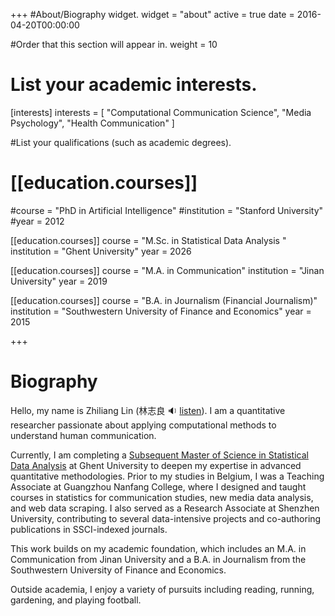 +++
#About/Biography widget.
widget = "about"
active = true
date = 2016-04-20T00:00:00

#Order that this section will appear in.
weight = 10

# List your academic interests.
[interests]
  interests = [
    "Computational Communication Science",
    "Media Psychology",
    "Health Communication"
  ]


#List your qualifications (such as academic degrees).

# [[education.courses]]

#course = "PhD in Artificial Intelligence"
#institution = "Stanford University"
#year = 2012

[[education.courses]]
  course = "M.Sc. in Statistical Data Analysis  "
  institution = "Ghent University"
  year = 2026

[[education.courses]]
  course = "M.A. in Communication"
  institution = "Jinan University"
  year = 2019 

[[education.courses]]
  course = "B.A. in Journalism (Financial Journalism)"
  institution = "Southwestern University of Finance and Economics"
  year = 2015

+++

# Biography

Hello, my name is Zhiliang Lin (林志良 :sound: [listen](http://www.zhilianglin.com/files/zhiliang-lin.ogg)). I am a quantitative researcher passionate about applying computational methods to understand human communication. 

Currently, I am completing a [Subsequent Master of Science in Statistical Data Analysis](https://studiekiezer.ugent.be/2026/master-of-science-in-statistical-data-analysis-en) at Ghent University to deepen my expertise in advanced quantitative methodologies. Prior to my studies in Belgium, I was a  Teaching Associate at Guangzhou Nanfang College, where I designed and taught courses in statistics for communication studies, new media data analysis, and web data scraping. I also served as a Research Associate at Shenzhen University, contributing to several data-intensive projects and co-authoring publications in SSCI-indexed journals.

This work builds on my academic foundation, which includes an M.A. in Communication from Jinan University and a B.A. in Journalism from the Southwestern University of Finance and Economics.

Outside academia, I enjoy a variety of pursuits including reading, running, gardening, and playing football.
